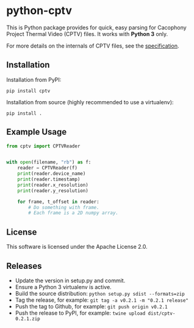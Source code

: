 # python-cptv

This is Python package provides for quick, easy parsing for Cacophony
Project Thermal Video (CPTV) files. It works with **Python 3** only.

For more details on the internals of CPTV files, see the
[specification](https://github.com/TheCacophonyProject/go-cptv/blob/master/SPEC.md).

## Installation

Installation from PyPI:

```
pip install cptv
```

Installation from source (highly recommended to use a virtualenv):

```
pip install .
```

## Example Usage

```python
from cptv import CPTVReader


with open(filename, "rb") as f:
    reader = CPTVReader(f)
    print(reader.device_name)
    print(reader.timestamp)
    print(reader.x_resolution)
    print(reader.y_resolution)

    for frame, t_offset in reader:
        # Do something with frame.
        # Each frame is a 2D numpy array.

```

## License

This software is licensed under the Apache License 2.0.

## Releases

* Update the version in setup.py and commit.
* Ensure a Python 3 virtualenv is active.
* Build the source distribution: `python setup.py sdist --formats=zip`
* Tag the release, for example: `git tag -a v0.2.1 -m "0.2.1 release"`
* Push the tag to Github, for example: `git push origin v0.2.1`
* Push the release to PyPI, for example: `twine upload dist/cptv-0.2.1.zip`
